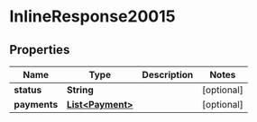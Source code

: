 
# InlineResponse20015

## Properties
Name | Type | Description | Notes
------------ | ------------- | ------------- | -------------
**status** | **String** |  |  [optional]
**payments** | [**List&lt;Payment&gt;**](Payment.md) |  |  [optional]




